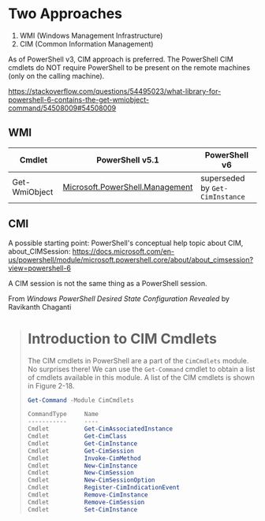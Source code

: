 # Two Approaches
1. WMI (Windows Management Infrastructure)
2. CIM (Common Information Management)

As of PowerShell v3, CIM approach is preferred. The PowerShell CIM cmdlets do NOT require PowerShell to be present on the remote machines (only on the calling machine).


https://stackoverflow.com/questions/54495023/what-library-for-powershell-6-contains-the-get-wmiobject-command/54508009#54508009

## WMI

| Cmdlet | PowerShell v5.1 | PowerShell v6 |
| ------ | --------------- | ------------- |
| Get-WmiObject | [Microsoft.PowerShell.Management](https://docs.microsoft.com/en-us/powershell/module/microsoft.powershell.management/get-wmiobject?view=powershell-5.1) | superseded by `Get-CimInstance` |

## CMI

A possible starting point: PowerShell's conceptual help topic about CIM, about_CIMSession: https://docs.microsoft.com/en-us/powershell/module/microsoft.powershell.core/about/about_cimsession?view=powershell-6

A CIM session is not the same thing as a PowerShell session.

From _Windows PowerShell Desired State Configuration Revealed_ by Ravikanth Chaganti
> # Introduction to CIM Cmdlets
> The CIM cmdlets in PowerShell are a part of the `CimCmdlets` module.  No surprises there! We can use the `Get-Command` cmdlet to obtain a list of cmdlets available in this module.  A list of the CIM cmdlets is shown in Figure 2-18.
>
> ```powershell
> Get-Command -Module CimCmdlets
> 
> CommandType     Name                                               Version    Source
> -----------     ----                                               -------    ------
> Cmdlet          Get-CimAssociatedInstance                          6.1.0.0    CimCmdlets
> Cmdlet          Get-CimClass                                       6.1.0.0    CimCmdlets
> Cmdlet          Get-CimInstance                                    6.1.0.0    CimCmdlets
> Cmdlet          Get-CimSession                                     6.1.0.0    CimCmdlets
> Cmdlet          Invoke-CimMethod                                   6.1.0.0    CimCmdlets
> Cmdlet          New-CimInstance                                    6.1.0.0    CimCmdlets
> Cmdlet          New-CimSession                                     6.1.0.0    CimCmdlets
> Cmdlet          New-CimSessionOption                               6.1.0.0    CimCmdlets
> Cmdlet          Register-CimIndicationEvent                        6.1.0.0    CimCmdlets
> Cmdlet          Remove-CimInstance                                 6.1.0.0    CimCmdlets
> Cmdlet          Remove-CimSession                                  6.1.0.0    CimCmdlets
> Cmdlet          Set-CimInstance                                    6.1.0.0    CimCmdlets
> ```
